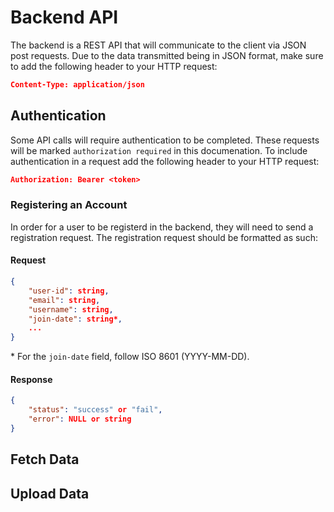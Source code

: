 # Backend API
The backend is a REST API that will communicate to the client via JSON post requests. Due to the data transmitted being in JSON format, make sure to add the following header to your HTTP request:
```json
Content-Type: application/json
```

## Authentication
Some API calls will require authentication to be completed. These requests will be marked `authorization required` in this documenation. To include authentication in a request add the following header to your HTTP request:
```json
Authorization: Bearer <token>

```

### Registering an Account
In order for a user to be registerd in the backend, they will need to send a registration request. The registration request should be formatted as such:

#### Request
```json
{
    "user-id": string, 
    "email": string,
    "username": string,
    "join-date": string*,
    ...
}
```
\* For the `join-date` field, follow ISO 8601 (YYYY-MM-DD).

#### Response
```json
{
    "status": "success" or "fail",
    "error": NULL or string
}
```


## Fetch Data



## Upload Data


